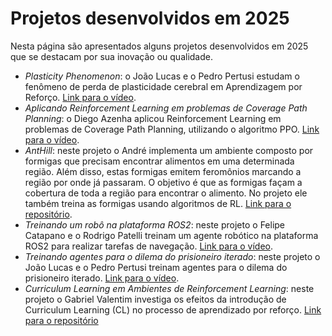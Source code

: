 # Projetos desenvolvidos em 2025

Nesta página são apresentados alguns projetos desenvolvidos em 2025 que se destacam por sua inovação ou qualidade. 

* *Plasticity Phenomenon*: o João Lucas e o Pedro Pertusi estudam o fenômeno de perda de plasticidade cerebral em Aprendizagem por Reforço. [Link para o vídeo](https://www.youtube.com/watch?v=BabMj6uhe_k).
* *Aplicando Reinforcement Learning em problemas de Coverage Path Planning*: o Diego Azenha aplicou Reinforcement Learning em problemas de Coverage Path Planning, utilizando o algoritmo PPO. [Link para o vídeo](https://www.youtube.com/watch?v=5kV2OyL5BCE).
* *AntHill*: neste projeto o André implementa um ambiente composto por formigas que precisam encontrar alimentos em uma determinada região. Além disso, estas formigas emitem feromônios marcando a região por onde já passaram. O objetivo é que as formigas façam a cobertura de toda a região para encontrar o alimento. No projeto ele também treina as formigas usando algoritmos de RL. [Link para o repositório](https://github.com/insper-classroom/projeto-final-anthill).
* *Treinando um robô na plataforma ROS2*: neste projeto o Felipe Catapano e o Rodrigo Patelli treinam um agente robótico na plataforma ROS2 para realizar tarefas de navegação. [Link para o vídeo](https://www.youtube.com/watch?v=ed0pmwgJlKs).
* *Treinando agentes para o dilema do prisioneiro iterado*: neste projeto o João Lucas e o Pedro Pertusi treinam agentes para o dilema do prisioneiro iterado. [Link para o vídeo](https://www.youtube.com/watch?v=7vTK1-8NKrY).
* *Curriculum Learning em Ambientes de Reinforcement Learning*: neste projeto o Gabriel Valentim investiga os efeitos da introdução de Curriculum Learning (CL) no processo de aprendizado por reforço. [Link para o repositório](https://github.com/insper-classroom/projeto-final-o-tal-do-david-silver)